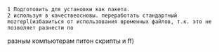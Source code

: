 
    1 Подготовить для установки как пакета. 
    2 используя в качествеосновы. переработать стандартный mozrepl(избавиться от использования временных файлов, т.к. это не позволяет разнести по 
разным компьютерам питон скрипты и ff)
